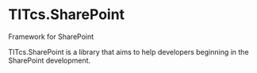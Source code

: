 # TITcs.SharePoint
Framework for SharePoint

TITcs.SharePoint is a library that aims to help developers beginning in the SharePoint development.
